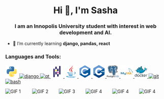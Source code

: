 

<h1 align="center">Hi 🐸, I'm Sasha</h1>
<h3 align="center">I am an Innopolis University student with interest in web development and AI.</h3>

- 🌱 I’m currently learning **django, pandas, react**
<!-- -  🔭 I’m also curious about **mathematics, robotics, neuroscience and art** -->

<!-- <h3 align="left">Connect with me:</h3> -->

<p align="left">
</p>

<h3 align="left">Languages and Tools:</h3>
<p align="left"> 

<a href="https://www.python.org" target="_blank" rel="noreferrer"> <img src="https://raw.githubusercontent.com/devicons/devicon/master/icons/python/python-original.svg" alt="python" width="40" height="40"/> 
</a> 
<a href="https://www.djangoproject.com/" target="_blank" rel="noreferrer"> <img src="https://cdn.worldvectorlogo.com/logos/django.svg" alt="django" width="40" height="40"/> 
</a> 
<a href="https://www.qt.io/" target="_blank" rel="noreferrer"> <img src="https://upload.wikimedia.org/wikipedia/commons/0/0b/Qt_logo_2016.svg" alt="qt" width="40" height="40"/> 
</a> 
<a href="https://pandas.pydata.org/" target="_blank" rel="noreferrer"> <img src="https://raw.githubusercontent.com/devicons/devicon/2ae2a900d2f041da66e950e4d48052658d850630/icons/pandas/pandas-original.svg" alt="pandas" width="40" height="40"/> 
</a> 
<a href="https://www.java.com" target="_blank" rel="noreferrer"> <img src="https://raw.githubusercontent.com/devicons/devicon/master/icons/java/java-original.svg" alt="java" width="40" height="40"/> 
</a> 
<a href="https://www.cprogramming.com/" target="_blank" rel="noreferrer"> <img src="https://raw.githubusercontent.com/devicons/devicon/master/icons/c/c-original.svg" alt="c" width="40" height="40"/> 
</a> 
<a href="https://www.w3schools.com/cpp/" target="_blank" rel="noreferrer"> <img src="https://raw.githubusercontent.com/devicons/devicon/master/icons/cplusplus/cplusplus-original.svg" alt="cplusplus" width="40" height="40"/> 
</a> 
<a href="https://www.postgresql.org" target="_blank" rel="noreferrer"> <img src="https://raw.githubusercontent.com/devicons/devicon/master/icons/postgresql/postgresql-original-wordmark.svg" alt="postgresql" width="40" height="40"/> 
</a> 
<a href="https://www.mysql.com/" target="_blank" rel="noreferrer"> <img src="https://raw.githubusercontent.com/devicons/devicon/master/icons/mysql/mysql-original-wordmark.svg" alt="mysql" width="40" height="40"/> 
</a>
<a href="https://www.docker.com/" target="_blank" rel="noreferrer"> <img src="https://raw.githubusercontent.com/devicons/devicon/master/icons/docker/docker-original-wordmark.svg" alt="docker" width="40" height="40"/> 
</a> 
<a href="https://git-scm.com/" target="_blank" rel="noreferrer"> <img src="https://www.vectorlogo.zone/logos/git-scm/git-scm-icon.svg" alt="git" width="40" height="40"/> 
</a> 
<a href="https://www.gnu.org/software/bash/" target="_blank" rel="noreferrer"> <img src="https://www.vectorlogo.zone/logos/gnu_bash/gnu_bash-icon.svg" alt="bash" width="40" height="40"/> </a>
</p>

<!--
<img src="https://media.giphy.com/media/xUPGGu9zmB3gYjxzdC/giphy.gif" alt="GIF 1" style="display: inline-block;" width="200" />
<img src="https://media.giphy.com/media/Pm9bQeR51FQS4OL3bU/giphy.gif" alt="GIF 2" style="display: inline-block;" width="200" />
-->


<div style="display: flex; flex-direction: row;">
    <img src="https://media.giphy.com/media/3ohs4nsg2WyigiHYbu/giphy.gif" alt="GIF 1" style="width: 250px;" />
    <img src="https://media.giphy.com/media/Pm9bQeR51FQS4OL3bU/giphy.gif" alt="GIF 2" style="width: 250px;" />
    <img src="https://media.giphy.com/media/kaCTsvjxbNLfjGpZFN/giphy.gif" alt="GIF 3" style="width: 250px;" />
    <img src="https://media.giphy.com/media/3q3SUqPnxZGQpMNcjc/giphy.gif" alt="GIF 4" style="width: 250px;" />
    <img src="https://media.giphy.com/media/3o85xDrrChm8WhGxVK/giphy.gif" alt="GIF 4" style="width: 250px;" />
    <img src="https://media.giphy.com/media/3oD3YLxau5rFE0ZpIs/giphy.gif" alt="GIF 4" style="width: 250px;" />
</div>

<!--
![Computer GIF](https://media.giphy.com/media/Pm9bQeR51FQS4OL3bU/giphy.gif)

<img src="https://media.giphy.com/media/xUPGGu9zmB3gYjxzdC/giphy.gif" align="right" />
-->
<!--
**sashhhaka/sashhhaka** is a ✨ _special_ ✨ repository because its `README.md` (this file) appears on your GitHub profile.

Here are some ideas to get you started:

- 🔭 I’m currently working on ...
- 🌱 I’m currently learning ...
- 👯 I’m looking to collaborate on ...
- 🤔 I’m looking for help with ...
- 💬 Ask me about ...
- 📫 How to reach me: ...
- 😄 Pronouns: ...
- ⚡ Fun fact: ...
-->
